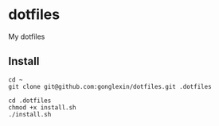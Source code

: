 # dotfiles
My dotfiles

## Install

```
cd ~
git clone git@github.com:gonglexin/dotfiles.git .dotfiles

cd .dotfiles
chmod +x install.sh
./install.sh
```
